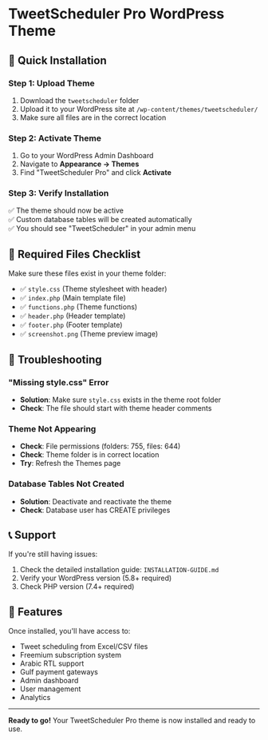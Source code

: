 # TweetScheduler Pro WordPress Theme

## 🎯 Quick Installation

### Step 1: Upload Theme
1. Download the `tweetscheduler` folder
2. Upload it to your WordPress site at `/wp-content/themes/tweetscheduler/`
3. Make sure all files are in the correct location

### Step 2: Activate Theme
1. Go to your WordPress Admin Dashboard
2. Navigate to **Appearance → Themes**
3. Find "TweetScheduler Pro" and click **Activate**

### Step 3: Verify Installation
✅ The theme should now be active  
✅ Custom database tables will be created automatically  
✅ You should see "TweetScheduler" in your admin menu  

## 🔧 Required Files Checklist

Make sure these files exist in your theme folder:

- ✅ `style.css` (Theme stylesheet with header)
- ✅ `index.php` (Main template file)
- ✅ `functions.php` (Theme functions)
- ✅ `header.php` (Header template)
- ✅ `footer.php` (Footer template)
- ✅ `screenshot.png` (Theme preview image)

## 🚨 Troubleshooting

### "Missing style.css" Error
- **Solution**: Make sure `style.css` exists in the theme root folder
- **Check**: The file should start with theme header comments

### Theme Not Appearing
- **Check**: File permissions (folders: 755, files: 644)
- **Check**: Theme folder is in correct location
- **Try**: Refresh the Themes page

### Database Tables Not Created
- **Solution**: Deactivate and reactivate the theme
- **Check**: Database user has CREATE privileges

## 📞 Support

If you're still having issues:
1. Check the detailed installation guide: `INSTALLATION-GUIDE.md`
2. Verify your WordPress version (5.8+ required)
3. Check PHP version (7.4+ required)

## 🎨 Features

Once installed, you'll have access to:
- Tweet scheduling from Excel/CSV files
- Freemium subscription system
- Arabic RTL support
- Gulf payment gateways
- Admin dashboard
- User management
- Analytics

---

**Ready to go!** Your TweetScheduler Pro theme is now installed and ready to use.